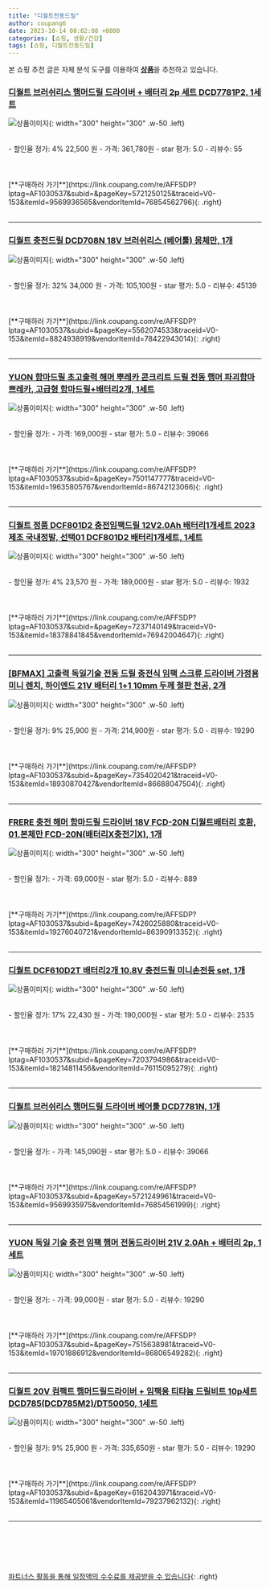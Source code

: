 ```yaml
---
title: "디월트전동드릴"
author: coupang6
date: 2023-10-14 08:02:08 +0800
categories: [쇼핑, 생활/건강]
tags: [쇼핑, 디월트전동드릴]
---
```


본 쇼핑 추천 글은 자체 분석 도구를 이용하여 [**상품**](https://link.coupang.com/a/bao1ui)을 추천하고 있습니다.

### [디월트 브러쉬리스 햄머드릴 드라이버 + 배터리 2p 세트 DCD7781P2, 1세트](https://link.coupang.com/re/AFFSDP?lptag=AF1030537&subid=&pageKey=5721250125&traceid=V0-153&itemId=9569936565&vendorItemId=76854562796)

![상품이미지](https://thumbnail9.coupangcdn.com/thumbnails/remote/230x230ex/image/rs_quotation_api/ryntkvr4/448edd23f55f413999b02fbbbc915ece.jpg){: width="300" height="300" .w-50 .left}


<br>
- 할인율 정가: 4%  22,500   원
- 가격: 361,780원
- star 평가: 5.0
- 리뷰수: 55
<br>
<br>
<br>
<br>
[**구매하러 가기**](https://link.coupang.com/re/AFFSDP?lptag=AF1030537&subid=&pageKey=5721250125&traceid=V0-153&itemId=9569936565&vendorItemId=76854562796){: .right}
<br>
<br>

---

### [디월트 충전드릴 DCD708N 18V 브러쉬리스 (베어툴) 몸체만, 1개](https://link.coupang.com/re/AFFSDP?lptag=AF1030537&subid=&pageKey=5562074533&traceid=V0-153&itemId=8824938919&vendorItemId=78422943014)

![상품이미지](https://thumbnail9.coupangcdn.com/thumbnails/remote/230x230ex/image/vendor_inventory/52c3/9e615bf57bc17347aadaba4770d54ed3616b579e49126f0d4d7c2cc2d34a.jpg){: width="300" height="300" .w-50 .left}


<br>
- 할인율 정가: 32%  34,000   원
- 가격: 105,100원
- star 평가: 5.0
- 리뷰수: 45139
<br>
<br>
<br>
<br>
[**구매하러 가기**](https://link.coupang.com/re/AFFSDP?lptag=AF1030537&subid=&pageKey=5562074533&traceid=V0-153&itemId=8824938919&vendorItemId=78422943014){: .right}
<br>
<br>

---

### [YUON 함마드릴 초고출력 해머 뿌레카 콘크리트 드릴 전동 햄머 파괴함마 쁘레카, 고급형 함마드릴+배터리2개, 1세트](https://link.coupang.com/re/AFFSDP?lptag=AF1030537&subid=&pageKey=7501147777&traceid=V0-153&itemId=19635805767&vendorItemId=86742123066)

![상품이미지](https://thumbnail7.coupangcdn.com/thumbnails/remote/230x230ex/image/vendor_inventory/ec78/16b4196808e994458d79ce41a64955a0a2bd47563c823835e8e80b951bc8.jpg){: width="300" height="300" .w-50 .left}


<br>
- 할인율 정가: 
- 가격: 169,000원
- star 평가: 5.0
- 리뷰수: 39066
<br>
<br>
<br>
<br>
[**구매하러 가기**](https://link.coupang.com/re/AFFSDP?lptag=AF1030537&subid=&pageKey=7501147777&traceid=V0-153&itemId=19635805767&vendorItemId=86742123066){: .right}
<br>
<br>

---

### [디월트 정품 DCF801D2 충전임팩드릴 12V2.0Ah 배터리1개세트 2023제조 국내정발, 선택01 DCF801D2 배터리1개세트, 1세트](https://link.coupang.com/re/AFFSDP?lptag=AF1030537&subid=&pageKey=7237140149&traceid=V0-153&itemId=18378841845&vendorItemId=76942004647)

![상품이미지](https://thumbnail6.coupangcdn.com/thumbnails/remote/230x230ex/image/vendor_inventory/c925/badb3520e52c69bb6e5192081c28a3b76771148542c7852c84f236757608.png){: width="300" height="300" .w-50 .left}


<br>
- 할인율 정가: 4%  23,570   원
- 가격: 189,000원
- star 평가: 5.0
- 리뷰수: 1932
<br>
<br>
<br>
<br>
[**구매하러 가기**](https://link.coupang.com/re/AFFSDP?lptag=AF1030537&subid=&pageKey=7237140149&traceid=V0-153&itemId=18378841845&vendorItemId=76942004647){: .right}
<br>
<br>

---

### [[BFMAX] 고출력 독일기술 전동 드릴 충전식 임팩 스크류 드라이버 가정용 미니 렌치, 하이엔드 21V 배터리 1+1 10mm 두께 철판 천공, 2개](https://link.coupang.com/re/AFFSDP?lptag=AF1030537&subid=&pageKey=7354020421&traceid=V0-153&itemId=18930870427&vendorItemId=86688047504)

![상품이미지](https://thumbnail9.coupangcdn.com/thumbnails/remote/230x230ex/image/vendor_inventory/2b42/bf65a8be5d1b2f833f34e62803b30ec568ae6b6c13fd7d85b45eabe40e64.png){: width="300" height="300" .w-50 .left}


<br>
- 할인율 정가: 9%  25,900   원
- 가격: 214,900원
- star 평가: 5.0
- 리뷰수: 19290
<br>
<br>
<br>
<br>
[**구매하러 가기**](https://link.coupang.com/re/AFFSDP?lptag=AF1030537&subid=&pageKey=7354020421&traceid=V0-153&itemId=18930870427&vendorItemId=86688047504){: .right}
<br>
<br>

---

### [FRERE 충전 해머 함마드릴 드라이버 18V FCD-20N 디월트배터리 호환, 01.본체만 FCD-20N(배터리X충전기X), 1개](https://link.coupang.com/re/AFFSDP?lptag=AF1030537&subid=&pageKey=7426025880&traceid=V0-153&itemId=19276040721&vendorItemId=86390913352)

![상품이미지](https://thumbnail10.coupangcdn.com/thumbnails/remote/230x230ex/image/vendor_inventory/be05/ce6fc0413df74bebc9bfa702385cdd4c659a47aa9ad7f3bc99d89493cab7.jpeg){: width="300" height="300" .w-50 .left}


<br>
- 할인율 정가: 
- 가격: 69,000원
- star 평가: 5.0
- 리뷰수: 889
<br>
<br>
<br>
<br>
[**구매하러 가기**](https://link.coupang.com/re/AFFSDP?lptag=AF1030537&subid=&pageKey=7426025880&traceid=V0-153&itemId=19276040721&vendorItemId=86390913352){: .right}
<br>
<br>

---

### [디월트 DCF610D2T 배터리2개 10.8V 충전드릴 미니손전등 set, 1개](https://link.coupang.com/re/AFFSDP?lptag=AF1030537&subid=&pageKey=7203794986&traceid=V0-153&itemId=18214811456&vendorItemId=76115095279)

![상품이미지](https://thumbnail10.coupangcdn.com/thumbnails/remote/230x230ex/image/vendor_inventory/69d3/d4dc87f30a53bd84219cb5c7d4856f7683b77cce25b3cf1bcc1e83a59c16.jpg){: width="300" height="300" .w-50 .left}


<br>
- 할인율 정가: 17%  22,430   원
- 가격: 190,000원
- star 평가: 5.0
- 리뷰수: 2535
<br>
<br>
<br>
<br>
[**구매하러 가기**](https://link.coupang.com/re/AFFSDP?lptag=AF1030537&subid=&pageKey=7203794986&traceid=V0-153&itemId=18214811456&vendorItemId=76115095279){: .right}
<br>
<br>

---

### [디월트 브러쉬리스 햄머드릴 드라이버 베어툴 DCD7781N, 1개](https://link.coupang.com/re/AFFSDP?lptag=AF1030537&subid=&pageKey=5721249961&traceid=V0-153&itemId=9569935975&vendorItemId=76854561999)

![상품이미지](https://thumbnail6.coupangcdn.com/thumbnails/remote/230x230ex/image/rs_quotation_api/ubjskunc/fef4178808ad488fb98757a02280eb4f.jpg){: width="300" height="300" .w-50 .left}


<br>
- 할인율 정가: 
- 가격: 145,090원
- star 평가: 5.0
- 리뷰수: 39066
<br>
<br>
<br>
<br>
[**구매하러 가기**](https://link.coupang.com/re/AFFSDP?lptag=AF1030537&subid=&pageKey=5721249961&traceid=V0-153&itemId=9569935975&vendorItemId=76854561999){: .right}
<br>
<br>

---

### [YUON 독일 기술 충전 임팩 햄머 전동드라이버 21V 2.0Ah + 배터리 2p, 1세트](https://link.coupang.com/re/AFFSDP?lptag=AF1030537&subid=&pageKey=7515638981&traceid=V0-153&itemId=19701886912&vendorItemId=86806549282)

![상품이미지](https://thumbnail9.coupangcdn.com/thumbnails/remote/230x230ex/image/vendor_inventory/a868/171d822f84b73ea2777ae2bce747b428fffc5b8a707ccf648dcb1934d759.jpg){: width="300" height="300" .w-50 .left}


<br>
- 할인율 정가: 
- 가격: 99,000원
- star 평가: 5.0
- 리뷰수: 19290
<br>
<br>
<br>
<br>
[**구매하러 가기**](https://link.coupang.com/re/AFFSDP?lptag=AF1030537&subid=&pageKey=7515638981&traceid=V0-153&itemId=19701886912&vendorItemId=86806549282){: .right}
<br>
<br>

---

### [디월트 20V 컴팩트 햄머드릴드라이버 + 임팩용 티탸늄 드릴비트 10p세트 DCD785(DCD785M2)/DT50050, 1세트](https://link.coupang.com/re/AFFSDP?lptag=AF1030537&subid=&pageKey=6162043971&traceid=V0-153&itemId=11965405061&vendorItemId=79237962132)

![상품이미지](https://thumbnail8.coupangcdn.com/thumbnails/remote/230x230ex/image/rs_quotation_api/kjcxmhrx/8bbec89723384c679fc67c8a5c2a6565.jpg){: width="300" height="300" .w-50 .left}


<br>
- 할인율 정가: 9%  25,900   원
- 가격: 335,650원
- star 평가: 5.0
- 리뷰수: 19290
<br>
<br>
<br>
<br>
[**구매하러 가기**](https://link.coupang.com/re/AFFSDP?lptag=AF1030537&subid=&pageKey=6162043971&traceid=V0-153&itemId=11965405061&vendorItemId=79237962132){: .right}
<br>
<br>

---
<br><br><br><br><br> [파트너스 활동을 통해 일정액의 수수료를 제공받을 수 있습니다](https://link.coupang.com/a/bao1ui){: .right}